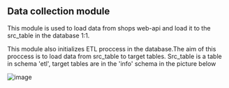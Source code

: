## Data collection module 

This module is used to load data from shops web-api and load it to the src_table in the database 1:1.

This module also initializes ETL proccess in the database.The aim of this proccess is to load data from src_table to target tables. Src_table is a table in schema 'etl', target tables are in the 'info' schema in the picture below

![image](https://github.com/selfmadekirich/cheap_shopping/assets/37487158/617872b4-777f-4ab0-beee-ddba1bc3a155)

